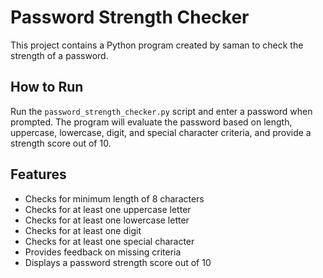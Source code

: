 # Password Strength Checker

This project contains a Python program created by saman to check the strength of a password.

## How to Run

Run the `password_strength_checker.py` script and enter a password when prompted. The program will evaluate the password based on length, uppercase, lowercase, digit, and special character criteria, and provide a strength score out of 10.

## Features

- Checks for minimum length of 8 characters
- Checks for at least one uppercase letter
- Checks for at least one lowercase letter
- Checks for at least one digit
- Checks for at least one special character
- Provides feedback on missing criteria
- Displays a password strength score out of 10
